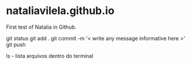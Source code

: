 # nataliavilela.github.io

First test of Natalia in Github.


git status
git add .
git commit -m '< write any message informative here >'
git push


ls - lista arquivos dentro do terminal
